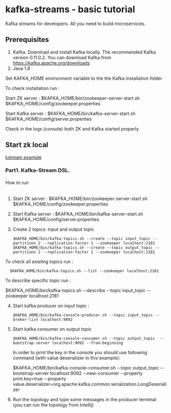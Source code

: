 # kafka-streams  - basic tutorial
Kafka streams for developers. All you need to build microservices. 

## Prerequisites 
1. Kafka. Download and install Kafka locally. The recommended Kafka version 0.11.0.2. You can download Kafka from https://kafka.apache.org/downloads
2. Java 1.8

Set KAFKA_HOME environment variable to the the Kafka installation folder

To check installation run :

Start ZK server : $KAFKA_HOME/bin/zookeeper-server-start.sh $KAFKA_HOME/config/zookeeper.properties

Start Kafka server : $KAFKA_HOME/bin/kafka-server-start.sh $KAFKA_HOME/config/server.properties

Check in the logs (console) both ZK and Kafka started properly

## Start zk local 
[kstream example](http://vishnuviswanath.com/kafka-streams-part2.html)

### Part1. Kafka-Stream DSL. 

###### How to run
   1. Start ZK server : $KAFKA_HOME/bin/zookeeper-server-start.sh $KAFKA_HOME/config/zookeeper.properties
   2. Start Kafka server : $KAFKA_HOME/bin/kafka-server-start.sh $KAFKA_HOME/config/server.properties
   3. Create 2 topics: input and output topic
   
          $KAFKA_HOME/bin/kafka-topics.sh --create --topic input_topic --partitions 2 --replication-factor 1 --zookeeper localhost:2181
          $KAFKA_HOME/bin/kafka-topics.sh --create --topic output_topic --partitions 2 --replication-factor 1 --zookeeper localhost:2181

   To check all exisitng topics run : 
   
      $KAFKA_HOME/bin/kafka-topics.sh --list --zookeeper localhost:2181
      
   To describe specific topic run :
   
   $KAFKA_HOME/bin/kafka-topics.sh --describe --topic input_topic --zookeeper localhost:2181
      
   4. Start kafka producer on input topic :
   
          $KAFKA_HOME/bin/kafka-console-producer.sh --topic input_topic --broker-list localhost:9092

   5. Start kafka consumer on output topic
    
          $KAFKA_HOME/bin/kafka-console-consumer.sh --topic output_topic  --bootstrap-server localhost:9092 --from-beginning

         In order to print the key in the console you should use following command (with value deserializer in this example):
         
         $KAFKA_HOME/bin/kafka-console-consumer.sh --topic output_topic --bootstrap-server localhost:9092  --new-consumer  --property print.key=true --property value.deserializer=org.apache.kafka.common.serialization.LongDeserializer

          
   6. Run the topology and type some messages in the producer terminal (you can run the topology from Intellij)
   



 








